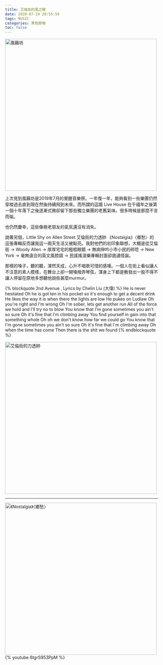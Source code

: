 ```yaml
---
title: 艾倫街的風之聲
date: 2020-07-24 20:55:59
tags: MUSIC
categories: 黑色膠捲
toc: false
---
```

<img src="https://imgur.com/kJeJbJi.jpg" width="500px" alt="風籟坊">

上次見到風籟坊是2019年7月的覺醒音樂祭。一年復一年，能夠看到一些樂團仍然穿梭過去直到現在然後持續飛到未來。而所謂的這牆 Live House 在千禧年之後第一個十年落下之後逐漸式微卻留下那些獨立樂團的老舊氣味。很多時候是那麼不言而喻。

也仍然慶幸，這些像極老朋友的氣氛還沒有消失。
<!-- more -->

說著另個，Little Shy on Allen Street 艾倫街的力透帥 《Nostalgia》〈鄉愁〉的這張專輯反而讓我這一兩天生活又被點亮。我對他們的初印象聯想，大概是從艾倫街 → Woody Allen → 厚厚宅宅的粗框眼鏡 → 無病伸吟小市小民的碎唸 → New York → 毫無違合的英文風腔調 → 民謠搖滾樂專輯封面卻詭譎怪誕。

那樣的嗓子，聽的聽，渾然天成，心升不唱歌可惜的感嘆。一個人在街上看似讓人不注意的素人模樣，在舞台上卻一開嗓撥弄琴弦，渾身上下都是散發出一股不得不讓人停留在原地多想聽他說些甚麼murmur。


{% blockquote 2nd Avenue , Lyrics by Chelin Liu (大偉)  %}
He is never hesitated 
Oh he is got ten in his pocket so it's enough to get a decent drink
He likes the way it is when there the lights are low
He pukes on Ludlaw
Oh you're right and I'm wrong
Oh I'm sober, lets get another run
All of the force we hold and I'll try no to blow You know that I'm gone sometimes you ain't so sure
Oh it's fine that I'm climbing away
You find yourself in gain into that something whole Oh oh we don't know how far we could go
You know that I'm gone sometimes you ain't so sure
Oh it's fine that I`m climbing away
Oh when the time has come
Then there is the shit we found
{% endblockquote %}

<img src="https://imgur.com/yZ6QnRV.jpg" width="500px" alt="艾倫街的力透帥">

---

<img src="https://imgur.com/0ADxMfQ.jpg" width="500px" alt="《Nostalgia》〈鄉愁〉">
{% youtube 6tgrS953PpM %}

